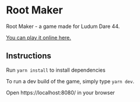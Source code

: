 # Root Maker
Root Maker - a game made for Ludum Dare 44.

[You can play it online here.](https://josephmbustamante.itch.io/root-maker)

## Instructions
Run `yarn install` to install dependencies

To run a dev build of the game, simply type `yarn dev`.

Open https://localhost:8080/ in your browser
